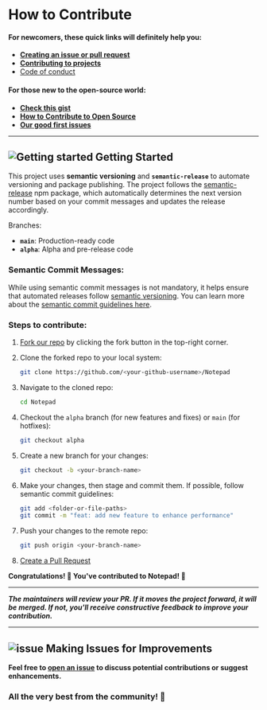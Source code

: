 # How to Contribute

#### For newcomers, these quick links will definitely help you:

- [**Creating an issue or pull request**](https://docs.github.com/en/desktop/contributing-and-collaborating-using-github-desktop/working-with-your-remote-repository-on-github-or-github-enterprise/creating-an-issue-or-pull-request)
- [**Contributing to projects**](https://docs.github.com/en/get-started/quickstart/contributing-to-projects)
- [Code of conduct](/CODE_OF_CONDUCT.md)

#### For those new to the open-source world:

- [**Check this gist**](https://gist.github.com/Muhammed-Rahif/90e2bbde068e49a0ea1ff1c407e4c62c)
- [**How to Contribute to Open Source**](https://opensource.guide/how-to-contribute/)
- [**Our good first issues**](https://github.com/Muhammed-Rahif/Notepad/labels/good%20first%20issue)

---

## ![Getting started](https://user-images.githubusercontent.com/73386156/147833818-dca9fcba-c8a9-49ad-b961-66b7b813ef55.png) Getting Started

This project uses **semantic versioning** and **`semantic-release`** to automate versioning and package publishing. The project follows the [semantic-release](https://semantic-release.gitbook.io/) npm package, which automatically determines the next version number based on your commit messages and updates the release accordingly. 

Branches:
- **`main`**: Production-ready code
- **`alpha`**: Alpha and pre-release code

### Semantic Commit Messages:
While using semantic commit messages is not mandatory, it helps ensure that automated releases follow [semantic versioning](https://semver.org/). You can learn more about the [semantic commit guidelines here](https://www.conventionalcommits.org/).

### Steps to contribute:

1. [Fork our repo](https://github.com/Muhammed-Rahif/Notepad/fork) by clicking the fork button in the top-right corner.
2. Clone the forked repo to your local system:

    ```bash
    git clone https://github.com/<your-github-username>/Notepad
    ```

3. Navigate to the cloned repo:

    ```bash
    cd Notepad
    ```

4. Checkout the `alpha` branch (for new features and fixes) or `main` (for hotfixes):

    ```bash
    git checkout alpha
    ```

5. Create a new branch for your changes:

    ```bash
    git checkout -b <your-branch-name>
    ```

6. Make your changes, then stage and commit them. If possible, follow semantic commit guidelines:

    ```bash
    git add <folder-or-file-paths>
    git commit -m "feat: add new feature to enhance performance"
    ```

7. Push your changes to the remote repo:

    ```bash
    git push origin <your-branch-name>
    ```

8. [Create a Pull Request](https://help.github.com/en/github/collaborating-with-issues-and-pull-requests/creating-a-pull-request)

**Congratulations! 🎉 You've contributed to Notepad! 🎊**

---

**_The maintainers will review your PR. If it moves the project forward, it will be merged. If not, you'll receive constructive feedback to improve your contribution._**

---

## ![issue](https://user-images.githubusercontent.com/73386156/147833747-add74383-644d-42f4-8c24-f061e5e69a18.png) Making Issues for Improvements

**Feel free to [open an issue](https://github.com/Muhammed-Rahif/Notepad/issues/new/choose) to discuss potential contributions or suggest enhancements.**

### **All the very best from the community! 🤝**
